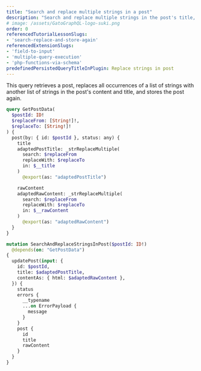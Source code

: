 ```yaml
---
title: "Search and replace multiple strings in a post"
description: "Search and replace multiple strings in the post's title, excerpt and content"
# image: /assets/GatoGraphQL-logo-suki.png
order: 0
referencedTutorialLessonSlugs:
- 'search-replace-and-store-again'
referencedExtensionSlugs:
- 'field-to-input'
- 'multiple-query-execution'
- 'php-functions-via-schema'
predefinedPersistedQueryTitleInPlugin: Replace strings in post
---
```


This query retrieves a post, replaces all occurrences of a list of strings with another list of strings in the post's content and title, and stores the post again.

```graphql
query GetPostData(
  $postId: ID!
  $replaceFrom: [String!]!,
  $replaceTo: [String!]!
) {
  post(by: { id: $postId }, status: any) {
    title
    adaptedPostTitle: _strReplaceMultiple(
      search: $replaceFrom
      replaceWith: $replaceTo
      in: $__title
    )
      @export(as: "adaptedPostTitle")

    rawContent
    adaptedRawContent: _strReplaceMultiple(
      search: $replaceFrom
      replaceWith: $replaceTo
      in: $__rawContent
    )
      @export(as: "adaptedRawContent")
  }
}

mutation SearchAndReplaceStringsInPost($postId: ID!)
  @depends(on: "GetPostData")
{
  updatePost(input: {
    id: $postId,
    title: $adaptedPostTitle,
    contentAs: { html: $adaptedRawContent },
  }) {
    status
    errors {
      __typename
      ...on ErrorPayload {
        message
      }
    }
    post {
      id
      title
      rawContent
    }
  }
}
```
